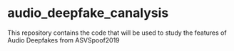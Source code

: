 # audio_deepfake_canalysis
This repository contains the code that will be used to study the features of Audio Deepfakes from ASVSpoof2019
